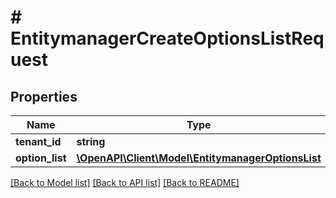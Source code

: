 # # EntitymanagerCreateOptionsListRequest


## Properties 


Name | Type | Description | Notes
------------ | ------------- | ------------- | -------------
**tenant_id**| **string** |   | [optional]
**option_list**| [**\OpenAPI\Client\Model\EntitymanagerOptionsList**](EntitymanagerOptionsList.md) |   | [optional]


[[Back to Model list]](../../README.md#models) [[Back to API list]](../../README.md#endpoints) [[Back to README]](../../README.md)

